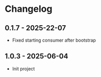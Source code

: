 # Changelog

## 0.1.7 - 2025-22-07

- Fixed starting consumer after bootstrap

## 1.0.3 - 2025-06-04

- Init project